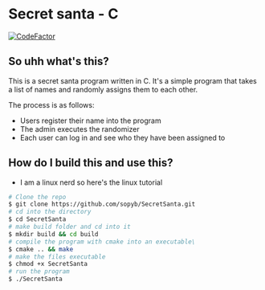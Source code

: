 # Secret santa - C
[![CodeFactor](https://www.codefactor.io/repository/github/sopyb/secretsanta/badge/master)](https://www.codefactor.io/repository/github/sopyb/secretsanta/overview/master)
## So uhh what's this?
This is a secret santa program written in C. It's a simple program that takes a list of names and randomly assigns them to each other. 

The process is as follows:
 - Users register their name into the program
 - The admin executes the randomizer
 - Each user can log in and see who they have been assigned to

## How do I build this and use this?
* I am a linux nerd so here's the linux tutorial
```bash
# Clone the repo
$ git clone https://github.com/sopyb/SecretSanta.git
# cd into the directory
$ cd SecretSanta
# make build folder and cd into it
$ mkdir build && cd build
# compile the program with cmake into an executable\
$ cmake .. && make
# make the files executable
$ chmod +x SecretSanta
# run the program
$ ./SecretSanta
```
